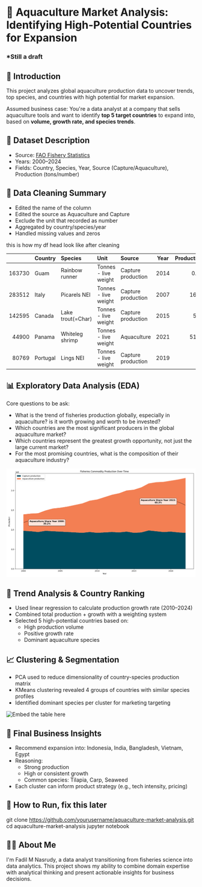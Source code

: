 # 🌊 Aquaculture Market Analysis: Identifying High-Potential Countries for Expansion

### *Still a draft

## 📖 Introduction
This project analyzes global aquaculture production data to uncover trends, top species, and countries with high potential for market expansion. 

Assumed business case: You're a data analyst at a company that sells aquaculture tools and want to identify **top 5 target countries** to expand into, based on **volume, growth rate, and species trends**.

## 📂 Dataset Description
- Source: [FAO Fishery Statistics](https://www.fao.org/fishery/statistics-query/en/global_production/global_production_quantity)
- Years: 2000–2024
- Fields: Country, Species, Year, Source (Capture/Aquaculture), Production (tons/number)

## 🧼 Data Cleaning Summary
- Edited the name of the column
- Edited the source as Aquaculture and Capture
- Exclude the unit that recorded as number
- Aggregated by country/species/year
- Handled missing values and zeros

this is how my df head look like after cleaning


|        | Country   | Species           | Unit                 | Source             |   Year |   Production |
|-------:|:----------|:------------------|:---------------------|:-------------------|:-------:|-------------:|
| 163730 | Guam      | Rainbow runner    | Tonnes - live weight | Capture production |   2014 |         0.86 |
| 283512 | Italy     | Picarels NEI      | Tonnes - live weight | Capture production |   2007 |      1644    |
| 142595 | Canada    | Lake trout(=Char) | Tonnes - live weight | Capture production |   2015 |       501    |
|  44900 | Panama    | Whiteleg shrimp   | Tonnes - live weight | Aquaculture        |   2021 |      5195    |
|  80769 | Portugal  | Lings NEI         | Tonnes - live weight | Capture production |   2019 |        11    |

## 📊 Exploratory Data Analysis (EDA)
Core questions to be ask:
- What is the trend of fisheries production globally, especially in aquaculture? is it worth growing and worth to be invested?
- Which countries are the most significant producers in the global aquaculture market?
- Which countries represent the greatest growth opportunity, not just the large current market?
- For the most promising countries, what is the composition of their aquaculture industry?

![Top Producers, *remember to add the embeded](visuals/Fisheries-Commodity-Production-Over-Time.png)

## 🔬 Trend Analysis & Country Ranking
- Used linear regression to calculate production growth rate (2010–2024)
- Combined total production + growth with a weighting system
- Selected 5 high-potential countries based on:
   - High production volume
   - Positive growth rate
   - Dominant aquaculture species

## 📈 Clustering & Segmentation
- PCA used to reduce dimensionality of country-species production matrix
- KMeans clustering revealed 4 groups of countries with similar species profiles
- Identified dominant species per cluster for marketing targeting

![Embed the table here](visuals/top_producers.png)

## 🧠 Final Business Insights
- Recommend expansion into: Indonesia, India, Bangladesh, Vietnam, Egypt
- Reasoning:
   - Strong production
   - High or consistent growth
   - Common species: Tilapia, Carp, Seaweed
- Each cluster can inform product strategy (e.g., tech intensity, pricing)

## 🚀 How to Run, fix this later
git clone https://github.com/yourusername/aquaculture-market-analysis.git
cd aquaculture-market-analysis
jupyter notebook

## 🙋‍♂️ About Me
I'm Fadil M Nasrudy, a data analyst transitioning from fisheries science into data analytics. This project shows my ability to combine domain expertise with analytical thinking and present actionable insights for business decisions.







